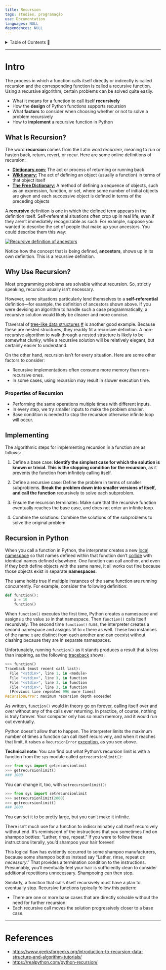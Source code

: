 ```yaml
---
title: Recursion
tags: studies, programação
use: Documentation
languages: NULL
dependences: NULL
---
```


<details> <summary>Table of Contents 🔖</summary>

- [Intro](#intro)
  - [What Is Recursion?](#what-is-recursion)
  - [Why Use Recursion?](#why-use-recursion)
    - [Properties of Recursion](#properties-of-recursion)
  - [Implementing](#implementing)
  - [Recursion in Python](#recursion-in-python)
- [References](#references)

</details>

---

# Intro

The process in which a function calls itself directly or indirectly is called recursion and the corresponding function is called a recursive function. Using a recursive algorithm, certain problems can be solved quite easily.

-   What it means for a function to call itself **recursively**
-   How the **design** of Python functions supports recursion
-   What **factors** to consider when choosing whether or not to solve a problem recursively
-   How to **implement** a recursive function in Python

## What Is Recursion?

The word **recursion** comes from the Latin word _recurrere_, meaning to run or hasten back, return, revert, or recur. Here are some online definitions of recursion:

-   [**Dictionary.com**:](https://www.dictionary.com/browse/recursion) The act or process of returning or running back
-   [**Wiktionary**:](https://en.wiktionary.org/wiki/recursion) The act of defining an object (usually a function) in terms of that object itself
-   [**The Free Dictionary**:](https://www.thefreedictionary.com/recursion) A method of defining a sequence of objects, such as an expression, function, or set, where some number of initial objects are given and each successive object is defined in terms of the preceding objects

A **recursive** definition is one in which the defined term appears in the definition itself. Self-referential situations often crop up in real life, even if they aren’t immediately recognizable as such. For example, suppose you wanted to describe the set of people that make up your ancestors. You could describe them this way:

[![Recursive definition of ancestors](https://files.realpython.com/media/jsturtz-ancestors.9f0adeb014ef.png)](https://files.realpython.com/media/jsturtz-ancestors.9f0adeb014ef.png)

Notice how the concept that is being defined, **ancestors**, shows up in its own definition. This is a recursive definition.

## Why Use Recursion?

Most programming problems are solvable without recursion. So, strictly speaking, recursion usually isn’t necessary.

However, some situations particularly lend themselves to a **self-referential** definition—for example, the definition of ancestors shown above. If you were devising an algorithm to handle such a case programmatically, a recursive solution would likely be cleaner and more concise.

Traversal of [tree-like data structures](ds_tree.md) [#](https://en.wikipedia.org/wiki/Tree_(data_structure)) is another good example. Because these are nested structures, they readily fit a recursive definition. A non-recursive algorithm to walk through a nested structure is likely to be somewhat clunky, while a recursive solution will be relatively elegant, but certainly easier to understand.

On the other hand, recursion isn’t for every situation. Here are some other factors to consider:

-  Recursive implementations often consume more memory than non-recursive ones.
-  In some cases, using recursion may result in slower execution time.

### Properties of Recursion

-   Performing the same operations multiple times with different inputs.
-   In every step, we try smaller inputs to make the problem smaller.
-   Base condition is needed to stop the recursion otherwise infinite loop will occur.

## Implementing

The algorithmic steps for implementing recursion in a function are as follows:

1. Define a base case: **Identify the simplest case for which the solution is known or trivial. This is the stopping condition for the recursion**, as it prevents the function from infinitely calling itself.

2. Define a recursive case: Define the problem in terms of smaller subproblems. **Break the problem down into smaller versions of itself, and call the function** recursively to solve each subproblem.

3. Ensure the recursion terminates: Make sure that the recursive function eventually reaches the base case, and does not enter an infinite loop.

4. Combine the solutions: Combine the solutions of the subproblems to solve the original problem.


## Recursion in Python

When you call a function in Python, the interpreter creates a new [local namespace](https://realpython.com/python-namespaces-scope/) so that names defined within that function don’t [collide](https://en.wikipedia.org/wiki/Name_collision) with identical names defined elsewhere. One function can call another, and even if they both define objects with the same name, it all works out fine because those objects exist in separate **namespaces**.

The same holds true if multiple instances of the same function are running concurrently. For example, consider the following definition:

```python
def function():
    x = 10
    function()
```

When `function()` executes the first time, Python creates a namespace and assigns `x` the value `10` in that namespace. Then `function()` calls itself recursively. The second time `function()` runs, the interpreter creates a second namespace and assigns `10` to `x` there as well. These two instances of the name `x` are distinct from each another and can coexist without clashing because they are in separate namespaces.

Unfortunately, running `function()` as it stands produces a result that is less than inspiring, as the following [traceback](https://realpython.com/python-traceback/) shows:

```python
>>> function()
Traceback (most recent call last):
  File "<stdin>", line 1, in <module>
  File "<stdin>", line 3, in function
  File "<stdin>", line 3, in function
  File "<stdin>", line 3, in function
  [Previous line repeated 996 more times]
RecursionError: maximum recursion depth exceeded
```

As written, `function()` would in theory go on forever, calling itself over and over without any of the calls ever returning. In practice, of course, nothing is truly forever. Your computer only has so much memory, and it would run out eventually.

Python doesn’t allow that to happen. The interpreter limits the maximum number of times a function can call itself recursively, and when it reaches that limit, it raises a `RecursionError` [exception](https://realpython.com/python-exceptions/), as you see above.

**Technical note:** You can find out what Python’s recursion limit is with a function from the `sys` module called `getrecursionlimit()`:

```python
>>> from sys import getrecursionlimit
>>> getrecursionlimit()
### 1000
```

You can change it, too, with `setrecursionlimit()`:

```python
>>> from sys import setrecursionlimit
>>> setrecursionlimit(2000)
>>> getrecursionlimit()
### 2000
```

You can set it to be pretty large, but you can’t make it infinite.

There isn’t much use for a function to indiscriminately call itself recursively without end. It’s reminiscent of the instructions that you sometimes find on shampoo bottles: “Lather, rinse, repeat.” If you were to follow these instructions literally, you’d shampoo your hair forever!

This logical flaw has evidently occurred to some shampoo manufacturers, because some shampoo bottles instead say “Lather, rinse, repeat _as necessary_.” That provides a termination condition to the instructions. Presumably, you’ll eventually feel your hair is sufficiently clean to consider additional repetitions unnecessary. Shampooing can then stop.

Similarly, a function that calls itself recursively must have a plan to eventually stop. Recursive functions typically follow this pattern:

-   There are one or more base cases that are directly solvable without the need for further recursion.
-   Each recursive call moves the solution progressively closer to a base case.


---
# References

- https://www.geeksforgeeks.org/introduction-to-recursion-data-structure-and-algorithm-tutorials/
- https://realpython.com/python-recursion/